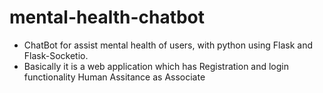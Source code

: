 # mental-health-chatbot
- ChatBot for assist mental health of users, with python using Flask and Flask-Socketio.
- Basically it is a web application which has Registration and login functionality Human Assitance as Associate
